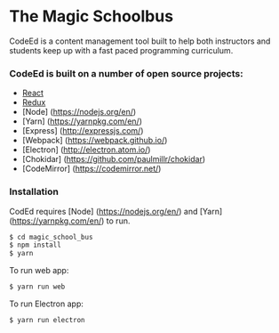 # The Magic Schoolbus

CodeEd is a content management tool built to help both instructors and students keep up with a fast paced programming curriculum. 

### CodeEd is built on a number of open source projects:

* [React](https://facebook.github.io/react/) 
* [Redux](http://redux.js.org/)
* [Node] (https://nodejs.org/en/)
* [Yarn] (https://yarnpkg.com/en/)
* [Express] (http://expressjs.com/)
* [Webpack] (https://webpack.github.io/)
* [Electron] (http://electron.atom.io/)
* [Chokidar] (https://github.com/paulmillr/chokidar)
* [CodeMirror] (https://codemirror.net/)

### Installation

CodEd requires [Node] (https://nodejs.org/en/) and [Yarn] (https://yarnpkg.com/en/) to run.

```sh
$ cd magic_school_bus
$ npm install
$ yarn
```

To run web app:

```sh
$ yarn run web
```

To run Electron app:
```sh
$ yarn run electron
```


